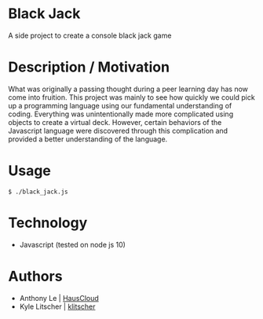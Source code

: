 # Black Jack
A side project to create a console black jack game

# Description / Motivation
What was originally a passing thought during a peer learning day has now come into fruition. This project was mainly to see how quickly we could pick up a programming language using our fundamental understanding of coding. Everything was unintentionally made more complicated using objects to create a virtual deck. However, certain behaviors of the Javascript language were discovered through this complication and provided a better understanding of the language.

# Usage
```
$ ./black_jack.js
```

# Technology
* Javascript (tested on node js 10)

# Authors
* Anthony Le | [HausCloud](https://github.com/HausCloud)
* Kyle Litscher | [klitscher](https://github.com/klitscher)